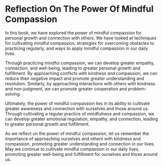Reflection On The Power Of Mindful Compassion
====================================================================

In this book, we have explored the power of mindful compassion for personal growth and connection with others. We have looked at techniques for cultivating mindful compassion, strategies for overcoming obstacles to practicing regularly, and ways to apply mindful compassion in our daily lives.

Through practicing mindful compassion, we can develop greater empathy, connection, and well-being, leading to greater personal growth and fulfillment. By approaching conflicts with kindness and compassion, we can reduce their negative impact and promote greater understanding and resolution. Similarly, by approaching interactions with others with kindness and non-judgment, we can promote greater cooperation and problem-solving.

Ultimately, the power of mindful compassion lies in its ability to cultivate greater awareness and connection with ourselves and those around us. Through cultivating a regular practice of mindfulness and compassion, we can develop greater emotional regulation, empathy, and connection, leading to greater personal growth and fulfillment.

As we reflect on the power of mindful compassion, let us remember the importance of approaching ourselves and others with kindness and compassion, promoting greater understanding and connection in our lives. May we continue to cultivate mindful compassion in our daily lives, promoting greater well-being and fulfillment for ourselves and those around us.

